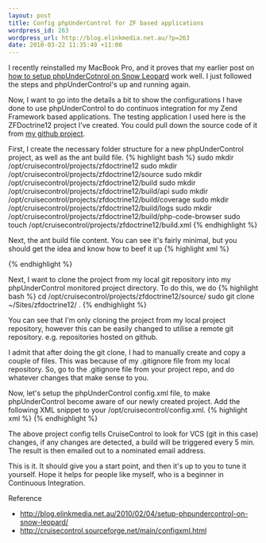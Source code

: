 ```yaml
---
layout: post
title: Config phpUnderControl for ZF based applications
wordpress_id: 263
wordpress_url: http://blog.elinkmedia.net.au/?p=263
date: 2010-03-22 11:35:49 +11:00
---
```

I recently reinstalled my MacBook Pro, and it proves that my earlier post on <a href="http://blog.elinkmedia.net.au/2010/02/04/setup-phpundercontrol-on-snow-leopard/">how to setup phpUnderCotnrol on Snow Leopard</a> work well. I just followed the steps and phpUnderControl's up and running again.

Now, I want to go into the details a bit to show the configurations I have done to use phpUnderControl to do continuos integration for my Zend Framework based applications. The testing application I used here is the ZFDoctrine12 project I've created. You could pull down the source code of it from <a href="http://github.com/marsbomber/zf-with-doctrine/" target="_blank">my github project</a>.

First, I create the necessary folder structure for a new phpUnderControl project, as well as the ant build file.
{% highlight bash %}
sudo mkdir /opt/cruisecontrol/projects/zfdoctrine12
sudo mkdir /opt/cruisecontrol/projects/zfdoctrine12/source
sudo mkdir /opt/cruisecontrol/projects/zfdoctrine12/build
sudo mkdir /opt/cruisecontrol/projects/zfdoctrine12/build/api
sudo mkdir /opt/cruisecontrol/projects/zfdoctrine12/build/coverage
sudo mkdir /opt/cruisecontrol/projects/zfdoctrine12/build/logs
sudo mkdir /opt/cruisecontrol/projects/zfdoctrine12/build/php-code-browser
sudo touch /opt/cruisecontrol/projects/zfdoctrine12/build.xml
{% endhighlight %}

Next, the ant build file content. You can see it's fairly minimal, but you should get the idea and know how to beef it up
{% highlight xml %}
<?xml version="1.0" encoding="UTF-8"?>
<project name="zfdoctrine12" default="build" basedir=".">
  <target name="build" depends="php-codesniffer,phpunit"/>
  <target name="php-codesniffer">
    <exec executable="phpcs" dir="${basedir}/source" output="${basedir}/build/logs/checkstyle.xml" error="/var/tmp//checkstyle.error.log">
      <arg line="-n --report=checkstyle --standard=ZEND application"/>
    </exec>
  </target>
  <target name="phpunit">
    <exec executable="phpunit" dir="${basedir}/source/tests" failonerror="on">
      <arg line=" --log-junit ${basedir}/build/logs/phpunit.xml --coverage-clover ${basedir}/build/logs/phpunit.coverage.xml --coverage-html ${basedir}/build/coverage"/>
    </exec>
  </target>
</project>
{% endhighlight %}

Next, I want to clone the project from my local git repository into my phpUnderControl monitored project directory. To do this, we do
{% highlight bash %}
cd /opt/cruisecontrol/projects/zfdoctrine12/source/
sudo git clone ~/Sites/zfdoctrine12/ .
{% endhighlight %}

You can see that I'm only cloning the project from my local project repository, however this can be easily changed to utilise a remote git repository. e.g. repositories hosted on github.

I admit that after doing the git clone, I had to manually create and copy a couple of files. This was because of my .gitignore file from my local repository. So, go to the .gitignore file from your project repo, and do whatever changes that make sense to you.

Now, let's setup the phpUnderControl config.xml file, to make phpUnderControl become aware of our newly created project. Add the following XML snippet to your /opt/cruisecontrol/config.xml.
{% highlight xml %}
<project name="zfdoctrine12">
  <listeners>
    <currentbuildstatuslistener file="logs/${project.name}/status.txt"/>
  </listeners>
  <modificationset quietperiod="60">
    <git localWorkingCopy="projects/${project.name}/source/" />
  </modificationset>
  <bootstrappers>
    <gitbootstrapper localWorkingCopy="projects/${project.name}/source/" />
  </bootstrappers>
  <schedule interval="300">
    <ant anthome="apache-ant-1.7.0" buildfile="projects/${project.name}/build.xml"/>
  </schedule>
  <log dir="logs/${project.name}">
    <merge dir="projects/${project.name}/build/logs/"/>
  </log>
  <publishers>
    <artifactspublisher
      dir="projects/${project.name}/build/api"
      dest="artifacts/${project.name}"
      subdirectory="api"/>
    <artifactspublisher
      dir="projects/${project.name}/build/coverage"
      dest="artifacts/${project.name}"
      subdirectory="coverage"/>
    <execute
      command="phpcb
              --log projects/${project.name}/build/logs
              --source projects/${project.name}/source
              --output projects/${project.name}/build/php-code-browser"/>
    <artifactspublisher
      dir="projects/${project.name}/build/php-code-browser"
      dest="artifacts/${project.name}"
      subdirectory="php-code-browser"/>
    <execute command="/Applications/XAMPP/xamppfiles/bin/phpuc graph logs/${project.name} artifacts/${project.name}"/>
    <email
      buildresultsurl="http://localhost:8080/cruisecontrol/buildresults/zfdoctrine12"
      mailhost="smtp.gmail.com"
      mailport="465"
      usessl="true"
      username="USERNAME"
      password="PASSWORD"
      returnaddress="SENDER_EMAIL">
      <always address="RECIPIENT_EMAIL"/>
    </email>
  </publishers>
</project>
{% endhighlight %}

The above project config tells CruiseControl to look for VCS (git in this case) changes, if any changes are detected, a build will be triggered every 5 min. The result is then emailed out to a nominated email address.

This is it. It should give you a start point, and then it's up to you to tune it yourself. Hope it helps for people like myself, who is a beginner in Continuous Integration.

Reference
<ul>
	<li> <a href="http://blog.elinkmedia.net.au/2010/02/04/setup-phpundercontrol-on-snow-leopard/" target="_blank">http://blog.elinkmedia.net.au/2010/02/04/setup-phpundercontrol-on-snow-leopard/</a></li>
	<li><a href="http://cruisecontrol.sourceforge.net/main/configxml.html" target="_blank">http://cruisecontrol.sourceforge.net/main/configxml.html</a></li>
</ul>
